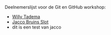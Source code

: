 Deelnemerslijst voor de Git en GitHub workshop:
* [Willy Tadema](deelnemers/willy-tadema.md)
* [Jacco Bruins Slot](deelnemers/jacco.md)
* dit is een test van jacco
